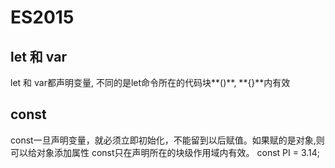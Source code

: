 ES2015
======


## let 和 var
let 和 var都声明变量, 不同的是let命令所在的代码块**()**, **{}**内有效

## const
const一旦声明变量，就必须立即初始化，不能留到以后赋值。如果赋的是对象,则可以给对象添加属性
const只在声明所在的块级作用域内有效。
const PI = 3.14;